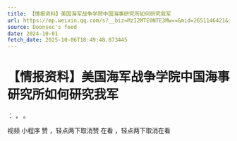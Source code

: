 ```yaml
---
title: 【情报资料】美国海军战争学院中国海事研究所如何研究我军
url: https://mp.weixin.qq.com/s?__biz=MzI2MTE0NTE3Mw==&mid=2651146421&idx=1&sn=f517f07566233677f37f68df095e0149
source: Doonsec's feed
date: 2024-10-01
fetch_date: 2025-10-06T18:49:48.873445
---
```


# 【情报资料】美国海军战争学院中国海事研究所如何研究我军

：
，
。

视频
小程序
赞
，轻点两下取消赞
在看
，轻点两下取消在看